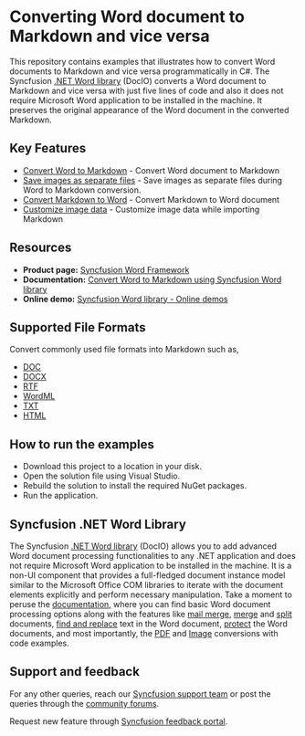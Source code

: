 # Converting Word document to Markdown and vice versa

This repository contains examples that illustrates how to convert Word documents to Markdown and vice versa programmatically in C#. The Syncfusion [.NET Word library](https://www.syncfusion.com/document-processing/word-framework/net/word-library) (DocIO) converts a Word document to Markdown and vice versa with just five lines of code and also it does not require Microsoft Word application to be installed in the machine. It preserves the original appearance of the Word document in the converted Markdown.

## Key Features

-	[Convert Word to Markdown](Word-to-Markdown-conversion/Convert-Word-to-Markdown/) - Convert Word document to Markdown 
-	[Save images as separate files](Word-to-Markdown-conversion/Save-images-as-separate-files/) - Save images as separate files during Word to Markdown conversion.
-	[Convert Markdown to Word](Markdown-to-Word-conversion/Convert-Markdown-to-Word/) - Convert Markdown to Word document 
-	[Customize image data](Markdown-to-Word-conversion/Customize-image-data/) - Customize image data while importing Markdown

## Resources

- **Product page:** [Syncfusion Word Framework](https://www.syncfusion.com/document-processing/word-framework/net)
- **Documentation:** [Convert Word to Markdown using Syncfusion Word library](https://help.syncfusion.com/file-formats/docio/convert-word-document-to-markdown-in-csharp)
- **Online demo:** [Syncfusion Word library - Online demos](https://ej2.syncfusion.com/aspnetcore/Word/WordToMarkdown#/fluent)

## Supported File Formats
Convert commonly used file formats into Markdown such as,

-	[DOC](https://help.syncfusion.com/file-formats/docio/word-file-formats)
-	[DOCX](https://help.syncfusion.com/file-formats/docio/word-file-formats)
-	[RTF](https://help.syncfusion.com/file-formats/docio/rtf)
-	[WordML](https://help.syncfusion.com/file-formats/docio/word-file-formats#word-processing-xml-xml)
-	[TXT](https://help.syncfusion.com/file-formats/docio/text)
-	[HTML](https://help.syncfusion.com/file-formats/docio/html)

## How to run the examples

-	Download this project to a location in your disk.
-	Open the solution file using Visual Studio.
-	Rebuild the solution to install the required NuGet packages.
-	Run the application.

## Syncfusion .NET Word Library
The Syncfusion [.NET Word library](https://www.syncfusion.com/document-processing/word-framework/net/word-library) (DocIO) allows you to add advanced Word document processing functionalities to any .NET application and does not require Microsoft Word application to be installed in the machine. It is a non-UI component that provides a full-fledged document instance model similar to the Microsoft Office COM libraries to iterate with the document elements explicitly and perform necessary manipulation. Take a moment to peruse the [documentation](https://help.syncfusion.com/file-formats/docio/getting-started), where you can find basic Word document processing options along with the features like [mail merge](https://help.syncfusion.com/file-formats/docio/working-with-mail-merge), [merge](https://help.syncfusion.com/file-formats/docio/word-document/merging-word-documents) and [split](https://help.syncfusion.com/file-formats/docio/word-document/split-word-documents) documents, [find and replace](https://help.syncfusion.com/file-formats/docio/working-with-find-and-replace) text in the Word document, [protect](https://help.syncfusion.com/file-formats/docio/working-with-security) the Word documents, and most importantly, the [PDF](https://help.syncfusion.com/file-formats/docio/word-to-pdf) and [Image](https://help.syncfusion.com/file-formats/docio/word-to-image) conversions with code examples.

## Support and feedback
For any other queries, reach our [Syncfusion support team](https://support.syncfusion.com/) or post the queries through the [community forums](https://www.syncfusion.com/forums).

Request new feature through [Syncfusion feedback portal](https://www.syncfusion.com/feedback).